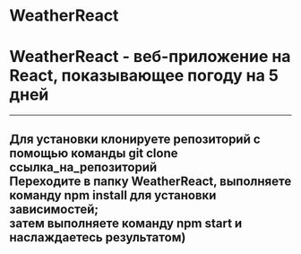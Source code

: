 # WeatherReact
<h1>WeatherReact - веб-приложение на React, показывающее погоду на 5 дней</h1>
<hr>
<h2>Для установки клонируете репозиторий с помощью команды git clone ссылка_на_репозиторий<br>Переходите в папку WeatherReact, выполняете команду npm install для установки зависимостей;<br>затем выполняете команду npm start и наслаждаетесь результатом)</h2>
